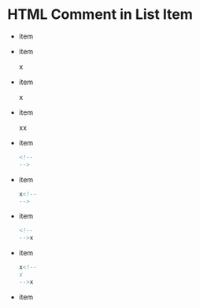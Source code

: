 # HTML Comment in List Item

- item

  <!--
  -->

- item

  x<!--
  -->

- item

  <!--
  -->x

- item

  x<!--
  x
  -->x

- item

  ```html
  <!--
  -->
  ```

- item

  ```html
  x<!--
  -->
  ```

- item

  ```html
  <!--
  -->x
  ```

- item

  ```html
  x<!--
  x
  -->x
  ```

- item
